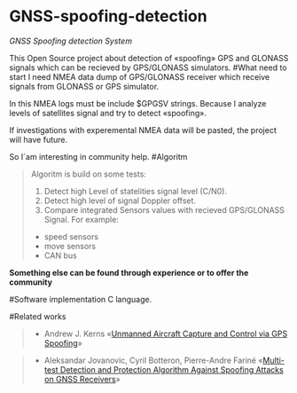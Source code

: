 # GNSS-spoofing-detection
*GNSS Spoofing detection System*

This Open Source project about detection of «spoofing» GPS and GLONASS  signals which can be recieved by GPS/GLONASS simulators. 
#What need to start
I need NMEA data dump of GPS/GLONASS receiver which receive signals from GLONASS or GPS simulator.

In this NMEA logs must be include $GPGSV strings. Because I analyze levels of satellites signal and try to detect «spoofing».

If investigations with experemental NMEA data will be pasted, the project will have future.

So I`am interesting in community help.
#Algoritm
> Algoritm is build on some tests:
> 
>  1. Detect high Level of statelities signal level (C/N0).
>  2. Detect high level of signal Doppler offset.
>  3. Compare integrated Sensors values with recieved GPS/GLONASS Signal.  For example: 
> - speed sensors
> - move sensors
> - CAN bus

**Something else can be found through experience or to offer the community**

#Software implementation
C language.

#Related works
> - Andrew J. Kerns «[Unmanned Aircraft Capture and Control via GPS Spoofing]»

> - Aleksandar Jovanovic, Cyril Botteron, Pierre-Andre Fariné «[Multi-test Detection and Protection Algorithm Against Spoofing Attacks on GNSS Receivers]»

[Unmanned Aircraft Capture and Control via GPS Spoofing]: http://radionavlab.ae.utexas.edu/images/stories/files/papers/unmannedCapture.pdf
[Multi-test Detection and Protection Algorithm Against Spoofing Attacks on GNSS Receivers]: http://infoscience.epfl.ch/record/199530/files/ION_PLANS2014_AJovanovic_Published.pdf
 

